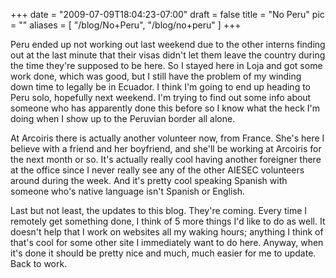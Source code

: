
+++
date = "2009-07-09T18:04:23-07:00"
draft = false
title = "No Peru"
pic = ""
aliases = [
  "/blog/No+Peru",
  "/blog/no+peru"
]
+++

<p>
    Peru ended up not working out last weekend due to the other interns finding out at the last minute that their
    visas didn't let them leave the country during the time they're supposed to be here.  So I stayed here in Loja
    and got some work done, which was good, but I still have the problem of my winding down time to legally be
    in Ecuador.  I think I'm going to end up heading to Peru solo, hopefully next weekend.  I'm trying to find
    out some info about someone who has apparently done this before so I know what the heck I'm doing when I show
    up to the Peruvian border all alone.
    </p>
    <p>
    At Arcoiris there is actually another volunteer now, from France.  She's here I believe with a friend and
    her boyfriend, and she'll be working at Arcoiris for the next month or so.  It's actually really cool having
    another foreigner there at the office since I never really see any of the other AIESEC volunteers around
    during the week.  And it's pretty cool speaking Spanish with someone who's native language isn't Spanish or
    English.
    </p>
    <p>
    Last but not least, the updates to this blog.  They're coming.  Every time I remotely get something done, I
    think of 5 more things I'd like to do as well.  It doesn't help that I work on websites all my waking hours;
    anything I think of that's cool for some other site I immediately want to do here.  Anyway, when it's done it
    should be pretty nice and much, much easier for me to update.  Back to work.
    </p>